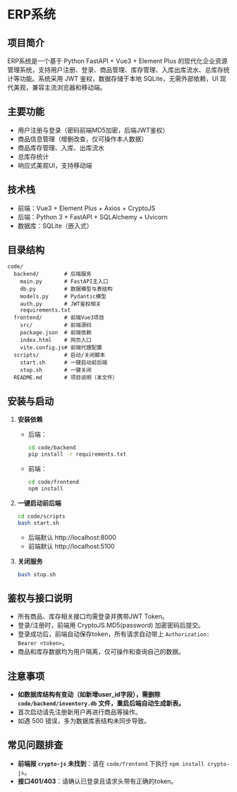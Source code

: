 # ERP系统

## 项目简介
ERP系统是一个基于 Python FastAPI + Vue3 + Element Plus 的现代化企业资源管理系统，支持用户注册、登录、商品管理、库存管理、入库出库流水、总库存统计等功能。系统采用 JWT 鉴权，数据存储于本地 SQLite，无需外部依赖，UI 现代美观，兼容主流浏览器和移动端。

## 主要功能
- 用户注册与登录（密码前端MD5加密，后端JWT鉴权）
- 商品信息管理（增删改查，仅可操作本人数据）
- 商品库存管理、入库、出库流水
- 总库存统计
- 响应式美观UI，支持移动端

## 技术栈
- 前端：Vue3 + Element Plus + Axios + CryptoJS
- 后端：Python 3 + FastAPI + SQLAlchemy + Uvicorn
- 数据库：SQLite（嵌入式）

## 目录结构
```
code/
  backend/        # 后端服务
    main.py       # FastAPI主入口
    db.py         # 数据模型与表结构
    models.py     # Pydantic模型
    auth.py       # JWT鉴权相关
    requirements.txt
  frontend/       # 前端Vue3项目
    src/          # 前端源码
    package.json  # 前端依赖
    index.html    # 网页入口
    vite.config.js# 前端代理配置
  scripts/        # 启动/关闭脚本
    start.sh      # 一键启动前后端
    stop.sh       # 一键关闭
  README.md       # 项目说明（本文件）
```

## 安装与启动
1. **安装依赖**
   - 后端：
     ```bash
     cd code/backend
     pip install -r requirements.txt
     ```
   - 前端：
     ```bash
     cd code/frontend
     npm install
     ```
2. **一键启动前后端**
   ```bash
   cd code/scripts
   bash start.sh
   ```
   - 后端默认 http://localhost:8000
   - 前端默认 http://localhost:5100

3. **关闭服务**
   ```bash
   bash stop.sh
   ```

## 鉴权与接口说明
- 所有商品、库存相关接口均需登录并携带JWT Token。
- 登录/注册时，前端用 CryptoJS.MD5(password) 加密密码后提交。
- 登录成功后，前端自动保存token，所有请求自动带上 `Authorization: Bearer <token>`。
- 商品和库存数据均为用户隔离，仅可操作和查询自己的数据。

## 注意事项
- **如数据库结构有变动（如新增user_id字段），需删除 `code/backend/inventory.db` 文件，重启后端自动生成新表。**
- 首次启动请先注册新用户再进行商品等操作。
- 如遇 500 错误，多为数据库表结构未同步导致。

## 常见问题排查
- **前端报 `crypto-js` 未找到**：请在 `code/frontend` 下执行 `npm install crypto-js`。
- **接口401/403**：请确认已登录且请求头带有正确的token。
